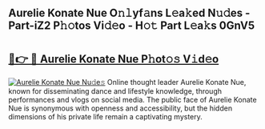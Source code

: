 ## Aurelie Konate Nue O𝚗𝚕yf𝚊ns L𝚎a𝚔ed N𝚞𝚍es - Part-iZ2 P𝚑𝚘tos Vi𝚍𝚎o - H𝚘𝚝 Part L𝚎a𝚔s 0GnV5

# <h2><a href="http://kfen8e.oniu.top/?m=Aurelie+Konate+Nue">🔗👉 🔴 Aurelie Konate Nue P𝚑ot𝚘𝚜 V𝚒d𝚎o</a></h2>

[![Aurelie Konate Nue Nu𝚍e𝚜](https://i.imgur.com/0qMVB7G.gif)](http://kfen8e.oniu.top/?m=Aurelie+Konate+Nue)
Online thought leader Aurelie Konate Nue, known for disseminating dance and lifestyle knowledge, through performances and vlogs on social media. The public face of Aurelie Konate Nue is synonymous with openness and accessibility, but the hidden dimensions of his private life remain a captivating mystery.  
